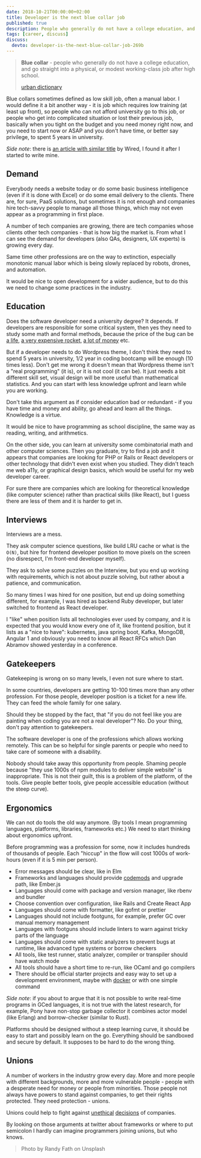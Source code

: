 ```yaml
---
date: 2018-10-21T00:00:00+02:00
title: Developer is the next blue collar job
published: true
description: People who generally do not have a college education, and go straight into a physical, or modest working-class job after high school.
tags: [career, discuss]
discuss:
  devto: developer-is-the-next-blue-collar-job-269b
---
```


> **Blue collar** - people who generally do not have a college education, and go straight into a physical, or modest working-class job after high school.
>
> [urban dictionary](https://www.urbandictionary.com/define.php?term=blue%20collar)

Blue collars sometimes defined as low skill job, often a manual labor. I would define it a bit another way - it is job which requires low training (at least up front), so people who can not afford university go to this job, or people who get into complicated situation or lost their previous job, basically when you tight on the budget and you need money right now, and you need to start now or ASAP and you don't have time, or better say privilege, to spent 5 years in university.

_Side note_: there is [an article with similar title](https://www.wired.com/2017/02/programming-is-the-new-blue-collar-job/) by Wired, I found it after I started to write mine.

## Demand

Everybody needs a website today or do some basic business intelligence (even if it is done with Excel) or do some email delivery to the clients. There are, for sure, PaaS solutions, but sometimes it is not enough and companies hire tech-savvy people to manage all those things, which may not even appear as a programming in first place.

A number of tech companies are growing, there are tech companies whose clients other tech companies - that is how big the market is. From what I can see the demand for developers (also QAs, designers, UX experts) is growing every day.

Same time other professions are on the way to extinction, especially monotonic manual labor which is being slowly replaced by robots, drones, and automation.

It would be nice to open development for a wider audience, but to do this we need to change some practices in the industry.

## Education

Does the software developer need a university degree? It depends. If developers are responsible for some critical system, then yes they need to study some math and formal methods, because the price of the bug can be [a life](http://users.csc.calpoly.edu/~jdalbey/SWE/Papers/THERAC25.html), [a very expensive rocket](http://www-users.math.umn.edu/~arnold/disasters/ariane.html), [a lot of money](https://dealbook.nytimes.com/2012/08/02/knight-capital-says-trading-mishap-cost-it-440-million/) etc.

But if a developer needs to do Wordpress theme, I don't think they need to spend 5 years in university, 1/2 year in coding bootcamp will be enough (10 times less). Don't get me wrong it doesn't mean that Wordpress theme isn't a "real programming" (it is), or it is not cool (it can be). It just needs a bit different skill set, visual design will be more useful than mathematical statistics. And you can start with less knowledge upfront and learn while you are working.

Don't take this argument as if consider education bad or redundant - if you have time and money and ability, go ahead and learn all the things. Knowledge is a virtue.

It would be nice to have programming as school discipline, the same way as reading, writing, and arithmetics.

On the other side, you can learn at university some combinatorial math and other computer sciences. Then you graduate, try to find a job and it appears that companies are looking for PHP or Rails or React developers or other technology that didn't even exist when you studied. They didn't teach me web a11y, or graphical design basics, which would be useful for my web developer career.

For sure there are companies which are looking for theoretical knowledge (like computer science) rather than practical skills (like React), but I guess there are less of them and it is harder to get in.

## Interviews

Interviews are a mess.

They ask computer science questions, like build LRU cache or what is the `O(N)`, but hire for frontend developer position to move pixels on the screen (no disrespect, I'm front-end developer myself).

They ask to solve some puzzles on the Interview, but you end up working with requirements, which is not about puzzle solving, but rather about a patience, and communication.

So many times I was hired for one position, but end up doing something different, for example, I was hired as backend Ruby developer, but later switched to frontend as React developer.

I "like" when position lists all technologies ever used by company, and it is expected that you would know every one of it, like frontend position, but it lists as a "nice to have": kubernetes, java spring boot, Kafka, MongoDB, Angular 1 and obviously you need to know all React RFCs which Dan Abramov showed yesterday in a conference.

## Gatekeepers

Gatekeeping is wrong on so many levels, I even not sure where to start.

In some countries, developers are getting 10-100 times more than any other profession. For those people, developer position is a ticket for a new life. They can feed the whole family for one salary.

Should they be stopped by the fact, that "if you do not feel like you are painting when coding you are not a real developer"? No. Do your thing, don't pay attention to gatekeepers.

The software developer is one of the professions which allows working remotely. This can be so helpful for single parents or people who need to take care of someone with a disability.

Nobody should take away this opportunity from people. Shaming people because "they use 1000s of npm modules to deliver simple website" is inappropriate. This is not their guilt, this is a problem of the platform, of the tools. Give people better tools, give people accessible education (without the steep curve).

## Ergonomics

We can not do tools the old way anymore. (By tools I mean programming languages, platforms, libraries, frameworks etc.) We need to start thinking about ergonomics upfront.

Before programming was a profession for some, now it includes hundreds of thousands of people. Each "hiccup" in the flow will cost 1000s of work-hours (even if it is 5 min per person).

- Error messages should be clear, like in Elm
- Frameworks and languages should provide [codemods](https://github.com/facebook/codemod) and upgrade path, like Ember.js
- Languages should come with package and version manager, like rbenv and bundler
- Choose convention over configuration, like Rails and Create React App
- Languages should come with formatter, like gofmt or prettier
- Languages should not include footguns, for example, prefer GC over manual memory management
- Languages with footguns should include linters to warn against tricky parts of the language
- Languages  should come with static analyzers to prevent bugs at runtime, like advanced type systems or borrow checkers
- All tools, like test runner, static analyzer, compiler or transpiler should have watch mode
- All tools should have a short time to re-run, like OCaml and go compilers
- There should be official starter projects and easy way to set up a development environment, maybe with [docker](https://github.com/JanitorTechnology/dockerfiles) or with one simple command

_Side note_: if you about to argue that it is not possible to write real-time programs in GCed languages, it is not true with the latest research, for example, Pony have non-stop garbage collector it combines actor model (like Erlang) and borrow-checker (similar to Rust).

Platforms should be designed without a steep learning curve, it should be easy to start and possibly learn on the go. Everything should be sandboxed and secure by default. It supposes to be hard to do the wrong thing.

## Unions

A number of workers in the industry grow every day. More and more people with different backgrounds, more and more vulnerable people - people with a desperate need for money or people from minorities. Those people not always have powers to stand against companies, to get their rights protected. They need protection - unions.

Unions could help to fight against [unethical](https://www.nytimes.com/2018/08/01/technology/china-google-censored-search-engine.html) [decisions](https://www.nytimes.com/2018/04/04/technology/google-letter-ceo-pentagon-project.html) of companies.

By looking on those arguments at twitter about frameworks or where to put semicolon I hardly can imagine programmers joining unions, but who knows.

> Photo by Randy Fath on Unsplash
